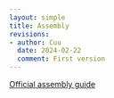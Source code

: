 ```yaml
---
layout: simple
title: Assembly
revisions:
- author: Cuu 
  date: 2024-02-22
  comment: First version
---
```

[Official assembly
guide](https://github.com/clockworkpi/GameShellDocs/blob/master/clockwork_GameShell_Assembly_Guide.pdf)